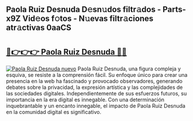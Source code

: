 ## Paola Ruiz Desnuda D𝚎sn𝚞dos filtr𝚊dos - Parts-x9Z Vid𝚎os f𝚘tos - N𝚞evas filtr𝚊ciones atr𝚊ctivas 0aaCS

# <h2><a href="http://mb6ign.tromn.icu/?c=Paola+Ruiz+Desnuda">🔗👉👉👉 Paola Ruiz Desnuda 🔗🔗</a></h2>

[![Paola Ruiz Desnuda nuevo](https://i.imgur.com/pEAQMta.gif)](http://mb6ign.tromn.icu/?c=Paola+Ruiz+Desnuda)
Paola Ruiz Desnuda, una figura compleja y esquiva, se resiste a la comprensión fácil. Su enfoque único para crear una presencia en la web ha fascinado y provocado observadores, generando debates sobre la privacidad, la expresión artística y las complejidades de las sociedades digitales. Independientemente de sus esfuerzos futuros, su importancia en la era digital es innegable. Con una determinación inquebrantable y un encanto innegable, el impacto de Paola Ruiz Desnuda en la comunidad digital es significativo.
